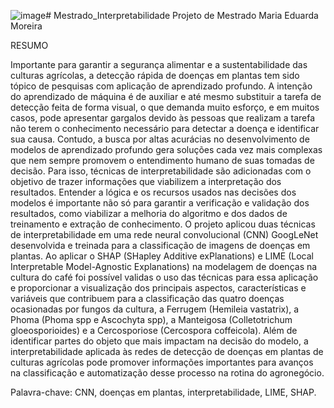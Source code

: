 ![image](https://github.com/dudammoreira/Mestrado_Interpretabilidade/assets/153695632/295ecf18-4d17-47a8-8daa-93b97972afce)# Mestrado_Interpretabilidade
Projeto de Mestrado Maria Eduarda Moreira

RESUMO	


Importante para garantir a segurança alimentar e a sustentabilidade das culturas agrícolas, a detecção rápida de doenças em plantas tem sido tópico de pesquisas com aplicação de aprendizado profundo. A intenção do aprendizado de máquina é de auxiliar e até mesmo substituir a tarefa de detecção feita de forma visual, o que demanda muito esforço, e em muitos casos, pode apresentar gargalos devido às pessoas que realizam a tarefa não terem o conhecimento necessário para detectar a doença e identificar sua causa. Contudo, a busca por altas acurácias no desenvolvimento de modelos de aprendizado profundo gera soluções cada vez mais complexas que nem sempre promovem o entendimento humano de suas tomadas de decisão. Para isso, técnicas de interpretabilidade são adicionadas com o objetivo de trazer informações que viabilizem a interpretação dos resultados. Entender a lógica e os recursos usados nas decisões dos modelos é importante não só para garantir a verificação e validação dos resultados, como viabilizar a melhoria do algoritmo e dos dados de treinamento e extração de conhecimento. O projeto aplicou duas técnicas de interpretabilidade em uma rede neural convolucional (CNN) GoogLeNet desenvolvida e treinada para a classificação de imagens de doenças em plantas. Ao aplicar o SHAP (SHapley Additive exPlanations) e LIME (Local Interpretable Model-Agnostic Explanations) na modelagem de doenças na cultura do café foi possível validas o uso das técnicas para essa aplicação e proporcionar a visualização dos principais aspectos, características e variáveis que contribuem para a classificação das quatro doenças ocasionadas por fungos da cultura, a Ferrugem (Hemileia vastatrix), a Phoma (Phoma spp e Ascochyta spp), a Manteigosa (Colletotrichum gloeosporioides) e a Cercosporiose (Cercospora coffeicola). Além de identificar partes do objeto que mais impactam na decisão do modelo, a interpretabilidade aplicada às redes de detecção de doenças em plantas de culturas agrícolas pode promover informações importantes para avanços na classificação e automatização desse processo na rotina do agronegócio.

Palavra-chave: CNN, doenças em plantas, interpretabilidade, LIME, SHAP.

